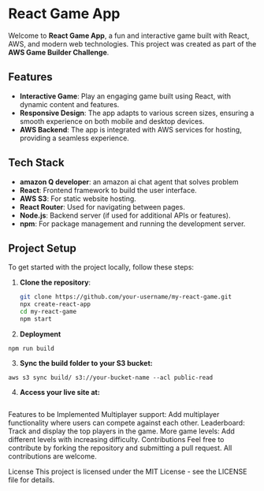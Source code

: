 # React Game App

Welcome to **React Game App**, a fun and interactive game built with React, AWS, and modern web technologies. This project was created as part of the **AWS Game Builder Challenge**.

## Features

- **Interactive Game**: Play an engaging game built using React, with dynamic content and features.
- **Responsive Design**: The app adapts to various screen sizes, ensuring a smooth experience on both mobile and desktop devices.
- **AWS Backend**: The app is integrated with AWS services for hosting, providing a seamless experience.

## Tech Stack

- **amazon Q developer**: an amazon ai chat agent that solves problem
- **React**: Frontend framework to build the user interface.
- **AWS S3**: For static website hosting.
- **React Router**: Used for navigating between pages.
- **Node.js**: Backend server (if used for additional APIs or features).
- **npm**: For package management and running the development server.

## Project Setup

To get started with the project locally, follow these steps:

1. **Clone the repository**:

   ```bash
   git clone https://github.com/your-username/my-react-game.git
   npx create-react-app
   cd my-react-game
   npm start
   ```

2. **Deployment**

```
npm run build
```

3. **Sync the build folder to your S3 bucket:**

```
aws s3 sync build/ s3://your-bucket-name --acl public-read
```

4. **Access your live site at:**

```Access your live site at:

```

Features to be Implemented
Multiplayer support: Add multiplayer functionality where users can compete against each other.
Leaderboard: Track and display the top players in the game.
More game levels: Add different levels with increasing difficulty.
Contributions
Feel free to contribute by forking the repository and submitting a pull request. All contributions are welcome.

License
This project is licensed under the MIT License - see the LICENSE file for details.
